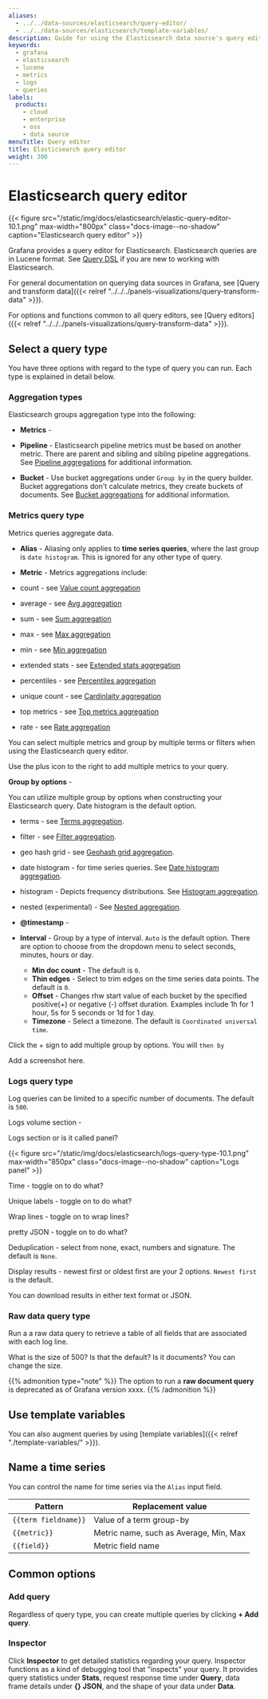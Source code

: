 ```yaml
---
aliases:
  - ../../data-sources/elasticsearch/query-editor/
  - ../../data-sources/elasticsearch/template-variables/
description: Guide for using the Elasticsearch data source's query editor
keywords:
  - grafana
  - elasticsearch
  - lucene
  - metrics
  - logs
  - queries
labels:
  products:
    - cloud
    - enterprise
    - oss
    - data source
menuTitle: Query editor
title: Elasticsearch query editor
weight: 300
---
```


# Elasticsearch query editor

{{< figure src="/static/img/docs/elasticsearch/elastic-query-editor-10.1.png" max-width="800px" class="docs-image--no-shadow" caption="Elasticsearch query editor" >}}

Grafana provides a query editor for Elasticsearch. Elasticsearch queries are in Lucene format. See [Query DSL](https://www.elastic.co/guide/en/elasticsearch/reference/current/query-dsl.html) if you are new to working with Elasticsearch.

For general documentation on querying data sources in Grafana, see [Query and transform data]({{< relref "../../../panels-visualizations/query-transform-data" >}}).

For options and functions common to all query editors, see [Query editors]({{< relref "../../../panels-visualizations/query-transform-data" >}}).

## Select a query type

You have three options with regard to the type of query you can run. Each type is explained in detail below.

### Aggregation types

Elasticsearch groups aggregation type into the following:

- **Metrics** -

- **Pipeline** - Elasticsearch pipeline metrics must be based on another metric. There are parent and sibling and sibling pipeline aggregations. See [Pipeline aggregations](https://www.elastic.co/guide/en/elasticsearch/reference/8.9/search-aggregations-pipeline.html) for additional information.

- **Bucket** - Use bucket aggregations under `Group by` in the query builder. Bucket aggregations don't calculate metrics, they create buckets of documents. See [Bucket aggregations](https://www.elastic.co/guide/en/elasticsearch/reference/current/search-aggregations-bucket.html) for additional information.

### Metrics query type

Metrics queries aggregate data.

- **Alias** - Aliasing only applies to **time series queries**, where the last group is `date histogram`. This is ignored for any other type of query.

- **Metric** - Metrics aggregations include:

- count - see [Value count aggregation](https://www.elastic.co/guide/en/elasticsearch/reference/8.9/search-aggregations-metrics-valuecount-aggregation.html)
- average - see [Avg aggregation](https://www.elastic.co/guide/en/elasticsearch/reference/8.9/search-aggregations-metrics-rate-aggregation.html)
- sum - see [Sum aggregation](https://www.elastic.co/guide/en/elasticsearch/reference/current/search-aggregations-metrics-sum-aggregation.html)
- max - see [Max aggregation](https://www.elastic.co/guide/en/elasticsearch/reference/8.9/search-aggregations-metrics-max-aggregation.html)
- min - see [Min aggregation](https://www.elastic.co/guide/en/elasticsearch/reference/8.9/search-aggregations-metrics-min-aggregation.html)
- extended stats - see [Extended stats aggregation](https://www.elastic.co/guide/en/elasticsearch/reference/current/search-aggregations-metrics-extendedstats-aggregation.html)
- percentiles - see [Percentiles aggregation](https://www.elastic.co/guide/en/elasticsearch/reference/8.9/search-aggregations-metrics-percentile-aggregation.html)
- unique count - see [Cardinlaity aggregation](https://www.elastic.co/guide/en/elasticsearch/reference/8.9/search-aggregations-metrics-cardinality-aggregation.html)
- top metrics - see [Top metrics aggregation](https://www.elastic.co/guide/en/elasticsearch/reference/8.9/search-aggregations-metrics-top-metrics.html)
- rate - see [Rate aggregation](https://www.elastic.co/guide/en/elasticsearch/reference/8.9/search-aggregations-metrics-rate-aggregation.html)

You can select multiple metrics and group by multiple terms or filters when using the Elasticsearch query editor.

Use the plus icon to the right to add multiple metrics to your query.

**Group by options** -

You can utilize multiple group by options when constructing your Elasticsearch query. Date histogram is the default option.

- terms - see [Terms aggregation](https://www.elastic.co/guide/en/elasticsearch/reference/current/search-aggregations-bucket-terms-aggregation.html).
- filter - see [Filter aggregation](https://www.elastic.co/guide/en/elasticsearch/reference/current/search-aggregations-bucket-filter-aggregation.html).
- geo hash grid - see [Geohash grid aggregation](https://www.elastic.co/guide/en/elasticsearch/reference/current/search-aggregations-bucket-geohashgrid-aggregation.html).
- date histogram - for time series queries. See [Date histogram aggregation](https://www.elastic.co/guide/en/elasticsearch/reference/current/search-aggregations-bucket-datehistogram-aggregation.html).
- histogram - Depicts frequency distributions. See [Histogram aggregation](https://www.elastic.co/guide/en/elasticsearch/reference/current/search-aggregations-bucket-histogram-aggregation.html).
- nested (experimental) - See [Nested aggregation](https://www.elastic.co/guide/en/elasticsearch/reference/current/search-aggregations-bucket-nested-aggregation.html).

- **@timestamp** -

- **Interval** - Group by a type of interval. `Auto` is the default option. There are option to choose from the dropdown menu to select seconds, minutes, hours or day.

  - **Min doc count** - The default is `0`.
  - **Thin edges** - Select to trim edges on the time series data points. The default is `0`.
  - **Offset** - Changes rhw start value of each bucket by the specified positive(+) or negative (-) offset duration. Examples include 1h for 1 hour, 5s for 5 seconds or 1d for 1 day.
  - **Timezone** - Select a timezone. The default is `Coordinated universal time`.

Click the + sign to add multiple group by options. You will `then by`

Add a screenshot here.

### Logs query type

Log queries can be limited to a specific number of documents. The default is `500`.

Logs volume section -

Logs section or is it called panel?

{{< figure src="/static/img/docs/elasticsearch/logs-query-type-10.1.png" max-width="850px" class="docs-image--no-shadow" caption="Logs panel" >}}

Time - toggle on to do what?

Unique labels - toggle on to do what?

Wrap lines - toggle on to wrap lines?

pretty JSON - toggle on to do what?

Deduplication - select from none, exact, numbers and signature. The default is `None`.

Display results - newest first or oldest first are your 2 options. `Newest first` is the default.

You can download results in either text format or JSON.

### Raw data query type

Run a a raw data query to retrieve a table of all fields that are associated with each log line.

What is the size of 500? Is that the default? Is it documents? You can change the size.

{{% admonition type="note" %}}
The option to run a **raw document query** is deprecated as of Grafana version xxxx.
{{% /admonition %}}

## Use template variables

You can also augment queries by using [template variables]({{< relref "./template-variables/" >}}).

## Name a time series

You can control the name for time series via the `Alias` input field.

| Pattern              | Replacement value                      |
| -------------------- | -------------------------------------- |
| `{{term fieldname}}` | Value of a term group-by               |
| `{{metric}}`         | Metric name, such as Average, Min, Max |
| `{{field}}`          | Metric field name                      |

## Common options

### Add query

Regardless of query type, you can create multiple queries by clicking **+ Add query**.

### Inspector

Click **Inspector** to get detailed statistics regarding your query. Inspector functions as a kind of debugging tool that "inspects" your query. It provides query statistics under **Stats**, request response time under **Query**, data frame details under **{} JSON**, and the shape of your data under **Data**.

